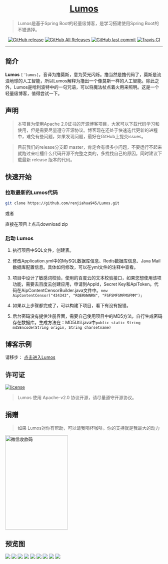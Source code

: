 <h1 align="center"><a href="https://github.com/renjiahua945/blog" target="_blank">Lumos</a></h1>

> Lumos是基于Spring Boot的轻量级博客，是学习搭建使用Spring Boot的不错选择。

<p align="center">
<a href="https://github.com/renjiahua945/blog/releases"><img alt="GitHub release" src="https://img.shields.io/github/release/renjiahua945/Lumos"/></a>
<a href="https://github.com/renjiahua945/Lumos/releases"><img alt="GitHub All Releases" src="https://img.shields.io/github/downloads/renjiahua945/Lumos/total"/></a>
<a href="https://github.com/renjiahua945/Lumos/commits"><img alt="GitHub last commit" src="https://img.shields.io/github/last-commit/renjiahua945/Lumos"/></a>
<a href="https://github.com/renjiahua945/Lumos/packages"><img alt="Travis CI" src="https://img.shields.io/github/repo-size/renjiahua945/Lumos"/></a>

</p>

------------------------------

## 简介

**Lumos** `[ˈlumos]`，音译为撸莫斯，意为荧光闪烁。撸当然是撸代码了，莫斯是流浪地球的人工智能，所以Lumos解释为撸出一个像莫斯一样的人工智能。除此之外，Lumos是哈利波特中的一句咒语，可以将魔法杖点着火用来照明。这是一个轻量级博客，值得尝试一下。


## 声明

> 本项目为使用Apache 2.0证书的开源博客项目，大家可以下载代码学习和使用，但是需要尽量遵守开源协议。博客现在还处于快速迭代更新的进程中，难免有些问题，如果发现问题，最好在GitHub上提交issues。


> 目前我们的release分支即 master，肯定会有很多小问题，不要运行不起来就跑过来吐槽什么代码开源不完整之类的，多找找自己的原因。同时建议下载最新 release 版本的代码。

## 快速开始

### 拉取最新的Lumos代码

```bash
git clone https://github.com/renjiahua945/Lumos.git
```

或者


直接在项目上点击download zip


### 启动 Lumos

1. 执行项目中SQL文件，创建表。

2. 修改Application.yml中的MySQL数据库信息、Redis数据库信息、Java Mail数据库配置信息。具体如何修改，可以在yml文件的注释中查看。
3. 项目中设计了敏感词校验，使用的百度云的文本校验接口，如果您想使用该项功能，需要去百度云创建应用，申请到AppId，Secret Key和ApiToken。代码在AipContentCensorBuilder.java文件中。```new AipContentCensor("434343", "RQERNWNRN", "FSFSMFSMFMSFMM");```

4. 如果以上步骤都完成了，可以构建下项目，看下有没有报错。
5. 后台密码没有提供注册界面，需要自己使用项目中的MD5方法，自行生成密码存在数据库。生成方法在：MD5Util.java中```public static String md5Encode(String origin, String charsetname)```

## 博客示例

请移步： <a href="https://www.javafan.club">点击进入Lumos</a>


## 许可证

[![license](https://img.shields.io/badge/license-Apache%202.0-green)](https://github.com/renjiahua945/Lumos/blob/master/LICENSE)

> Lumos 使用 Apache-v2.0 协议开源，请尽量遵守开源协议。

## 捐赠

> 如果 Lumos对你有帮助，可以请我喝杯咖啡。你的支持就是我最大的动力
>  
<img src="https://i.imgur.com/1HdZ3sw.jpg" width = "200" height = "300" alt="微信收款码" align=center />

## 预览图
![](https://i.imgur.com/SRKMPUw.png)
![](https://i.imgur.com/VlBA9Vo.png)
![](https://i.imgur.com/lvGV7Nj.png)
![](https://i.imgur.com/4XNhlsN.png)
![](https://i.imgur.com/aOxjym5.png)
![](https://i.imgur.com/iEfoDzk.png)
![](https://i.imgur.com/HvoFIx5.png)
![](https://i.imgur.com/FQrelUW.png)
![](https://i.imgur.com/voFA2EL.png)
